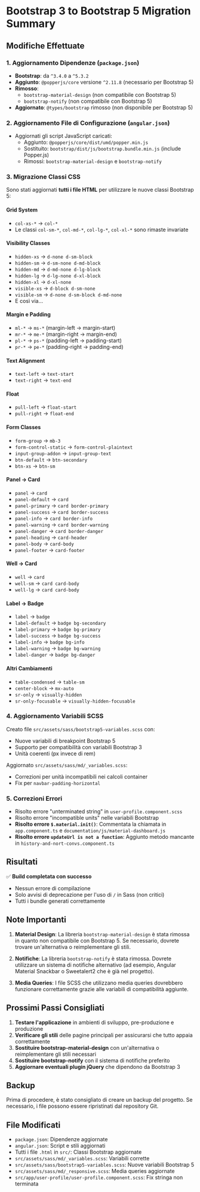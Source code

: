 # Bootstrap 3 to Bootstrap 5 Migration Summary

## Modifiche Effettuate

### 1. Aggiornamento Dipendenze (`package.json`)

- **Bootstrap**: da `^3.4.0` a `^5.3.2`
- **Aggiunto**: `@popperjs/core` versione `^2.11.8` (necessario per Bootstrap 5)
- **Rimosso**: 
  - `bootstrap-material-design` (non compatibile con Bootstrap 5)
  - `bootstrap-notify` (non compatibile con Bootstrap 5)
- **Aggiornato**: `@types/bootstrap` rimosso (non disponibile per Bootstrap 5)

### 2. Aggiornamento File di Configurazione (`angular.json`)

- Aggiornati gli script JavaScript caricati:
  - Aggiunto: `@popperjs/core/dist/umd/popper.min.js`
  - Sostituito: `bootstrap/dist/js/bootstrap.bundle.min.js` (include Popper.js)
  - Rimossi: `bootstrap-material-design` e `bootstrap-notify`

### 3. Migrazione Classi CSS

Sono stati aggiornati **tutti i file HTML** per utilizzare le nuove classi Bootstrap 5:

#### Grid System
- `col-xs-*` → `col-*`
- Le classi `col-sm-*`, `col-md-*`, `col-lg-*`, `col-xl-*` sono rimaste invariate

#### Visibility Classes
- `hidden-xs` → `d-none d-sm-block`
- `hidden-sm` → `d-sm-none d-md-block`
- `hidden-md` → `d-md-none d-lg-block`
- `hidden-lg` → `d-lg-none d-xl-block`
- `hidden-xl` → `d-xl-none`
- `visible-xs` → `d-block d-sm-none`
- `visible-sm` → `d-none d-sm-block d-md-none`
- E così via...

#### Margin e Padding
- `ml-*` → `ms-*` (margin-left → margin-start)
- `mr-*` → `me-*` (margin-right → margin-end)
- `pl-*` → `ps-*` (padding-left → padding-start)
- `pr-*` → `pe-*` (padding-right → padding-end)

#### Text Alignment
- `text-left` → `text-start`
- `text-right` → `text-end`

#### Float
- `pull-left` → `float-start`
- `pull-right` → `float-end`

#### Form Classes
- `form-group` → `mb-3`
- `form-control-static` → `form-control-plaintext`
- `input-group-addon` → `input-group-text`
- `btn-default` → `btn-secondary`
- `btn-xs` → `btn-sm`

#### Panel → Card
- `panel` → `card`
- `panel-default` → `card`
- `panel-primary` → `card border-primary`
- `panel-success` → `card border-success`
- `panel-info` → `card border-info`
- `panel-warning` → `card border-warning`
- `panel-danger` → `card border-danger`
- `panel-heading` → `card-header`
- `panel-body` → `card-body`
- `panel-footer` → `card-footer`

#### Well → Card
- `well` → `card`
- `well-sm` → `card card-body`
- `well-lg` → `card card-body`

#### Label → Badge
- `label` → `badge`
- `label-default` → `badge bg-secondary`
- `label-primary` → `badge bg-primary`
- `label-success` → `badge bg-success`
- `label-info` → `badge bg-info`
- `label-warning` → `badge bg-warning`
- `label-danger` → `badge bg-danger`

#### Altri Cambiamenti
- `table-condensed` → `table-sm`
- `center-block` → `mx-auto`
- `sr-only` → `visually-hidden`
- `sr-only-focusable` → `visually-hidden-focusable`

### 4. Aggiornamento Variabili SCSS

Creato file `src/assets/sass/bootstrap5-variables.scss` con:
- Nuove variabili di breakpoint Bootstrap 5
- Supporto per compatibilità con variabili Bootstrap 3
- Unità coerenti (px invece di rem)

Aggiornato `src/assets/sass/md/_variables.scss`:
- Correzioni per unità incompatibili nei calcoli container
- Fix per `navbar-padding-horizontal`

### 5. Correzioni Errori

- Risolto errore "unterminated string" in `user-profile.component.scss`
- Risolto errore "incompatible units" nelle variabili Bootstrap
- **Risolto errore `$.material.init()`**: Commentata la chiamata in `app.component.ts` e `documentation/js/material-dashboard.js`
- **Risolto errore `updateUrl is not a function`**: Aggiunto metodo mancante in `history-and-nort-convs.component.ts`

## Risultati

✅ **Build completata con successo**
- Nessun errore di compilazione
- Solo avvisi di deprecazione per l'uso di `/` in Sass (non critici)
- Tutti i bundle generati correttamente

## Note Importanti

1. **Material Design**: La libreria `bootstrap-material-design` è stata rimossa in quanto non compatibile con Bootstrap 5. Se necessario, dovrete trovare un'alternativa o reimplementare gli stili.

2. **Notifiche**: La libreria `bootstrap-notify` è stata rimossa. Dovrete utilizzare un sistema di notifiche alternativo (ad esempio, Angular Material Snackbar o Sweetalert2 che è già nel progetto).

3. **Media Queries**: I file SCSS che utilizzano media queries dovrebbero funzionare correttamente grazie alle variabili di compatibilità aggiunte.

## Prossimi Passi Consigliati

1. **Testare l'applicazione** in ambienti di sviluppo, pre-produzione e produzione
2. **Verificare gli stili** delle pagine principali per assicurarsi che tutto appaia correttamente
3. **Sostituire bootstrap-material-design** con un'alternativa o reimplementare gli stili necessari
4. **Sostituire bootstrap-notify** con il sistema di notifiche preferito
5. **Aggiornare eventuali plugin jQuery** che dipendono da Bootstrap 3

## Backup

Prima di procedere, è stato consigliato di creare un backup del progetto. Se necessario, i file possono essere ripristinati dal repository Git.

## File Modificati

- `package.json`: Dipendenze aggiornate
- `angular.json`: Script e stili aggiornati
- Tutti i file `.html` in `src/`: Classi Bootstrap aggiornate
- `src/assets/sass/md/_variables.scss`: Variabili corrette
- `src/assets/sass/bootstrap5-variables.scss`: Nuove variabili Bootstrap 5
- `src/assets/sass/md/_responsive.scss`: Media queries aggiornate
- `src/app/user-profile/user-profile.component.scss`: Fix stringa non terminata

